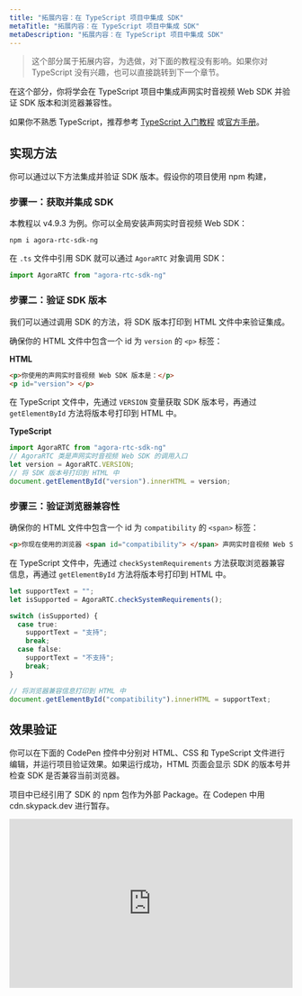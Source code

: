 ```yaml
---
title: "拓展内容：在 TypeScript 项目中集成 SDK"
metaTitle: "拓展内容：在 TypeScript 项目中集成 SDK"
metaDescription: "拓展内容：在 TypeScript 项目中集成 SDK"
---
```


> 这个部分属于拓展内容，为选做，对下面的教程没有影响。如果你对 TypeScript 没有兴趣，也可以直接跳转到下一个章节。

在这个部分，你将学会在 TypeScript 项目中集成声网实时音视频 Web SDK 并验证 SDK 版本和浏览器兼容性。

如果你不熟悉 TypeScript，推荐参考 [TypeScript 入门教程](https://github.com/xcatliu/typescript-tutorial) 或[官方手册](http://www.typescriptlang.org/docs/handbook/basic-types.html)。

## 实现方法

你可以通过以下方法集成并验证 SDK 版本。假设你的项目使用 npm 构建，

### 步骤一：获取并集成 SDK

本教程以 v4.9.3 为例。你可以全局安装声网实时音视频 Web SDK：

```shell
npm i agora-rtc-sdk-ng
```

在 `.ts` 文件中引用 SDK 就可以通过 `AgoraRTC` 对象调用 SDK：

```typescript
import AgoraRTC from "agora-rtc-sdk-ng"
```

### 步骤二：验证 SDK 版本

我们可以通过调用 SDK 的方法，将 SDK 版本打印到 HTML 文件中来验证集成。

确保你的 HTML 文件中包含一个 id 为 `version` 的 `<p>` 标签：

**HTML**

```html
<p>你使用的声网实时音视频 Web SDK 版本是：</p>
<p id="version"> </p>
```

在 TypeScript 文件中，先通过 `VERSION` 变量获取 SDK 版本号，再通过 `getElementById` 方法将版本号打印到 HTML 中。

**TypeScript**

```typescript
import AgoraRTC from "agora-rtc-sdk-ng"
// AgoraRTC 类是声网实时音视频 Web SDK 的调用入口
let version = AgoraRTC.VERSION;
// 将 SDK 版本号打印到 HTML 中
document.getElementById("version").innerHTML = version;
```

### 步骤三：验证浏览器兼容性

确保你的 HTML 文件中包含一个 id 为 `compatibility` 的 `<span>` 标签：

```html
<p>你现在使用的浏览器 <span id="compatibility"> </span> 声网实时音视频 Web SDK。</p>
```

在 TypeScript 文件中，先通过 `checkSystemRequirements` 方法获取浏览器兼容信息，再通过 `getElementById` 方法将版本号打印到 HTML 中。

```typescript
let supportText = "";
let isSupported = AgoraRTC.checkSystemRequirements();

switch (isSupported) {
  case true:
    supportText = "支持";
    break;
  case false:
    supportText = "不支持";
    break;
}

// 将浏览器兼容信息打印到 HTML 中
document.getElementById("compatibility").innerHTML = supportText;
```

## 效果验证

你可以在下面的 CodePen 控件中分别对 HTML、CSS 和 TypeScript 文件进行编辑，并运行项目验证效果。如果运行成功，HTML 页面会显示 SDK 的版本号并检查 SDK 是否兼容当前浏览器。

项目中已经引用了 SDK 的 npm 包作为外部 Package。在 Codepen 中用 cdn.skypack.dev 进行暂存。

<iframe height="300" style="width: 100%;" scrolling="no" title="Extension: Integrate SDK in a TypeScript project" src="https://codepen.io/yamasite/embed/preview/PoEYpGL?default-tab=js%2Cresult&editable=true" frameborder="no" loading="lazy" allowtransparency="true" allowfullscreen="{true}">
  See the Pen <a href="https://codepen.io/yamasite/pen/PoEYpGL">
  Extension: Integrate SDK in a TypeScript project</a> by Lutkin Wang (<a href="https://codepen.io/yamasite">@yamasite</a>)
  on <a href="https://codepen.io">CodePen</a>.
</iframe>